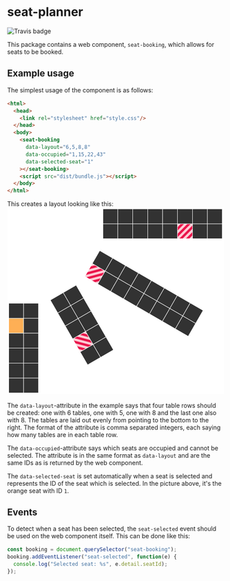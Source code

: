 # seat-planner
![Travis badge](https://travis-ci.org/eweilow/seat-booking.svg?branch=master)

This package contains a web component, `seat-booking`, which allows for seats to be booked.

## Example usage
The simplest usage of the component is as follows:
```html
<html>
  <head>
    <link rel="stylesheet" href="style.css"/>
  </head>
  <body>
    <seat-booking
      data-layout="6,5,8,8"
      data-occupied="1,15,22,43"
      data-selected-seat="1"
    ></seat-booking>
    <script src="dist/bundle.js"></script>
  </body>
</html>
```

This creates a layout looking like this: ![Example of layout](readme/example.png)

The `data-layout`-attribute in the example says that four table rows should be created: one with 6 tables, one with 5, one with 8 and the last one also with 8. 
The tables are laid out evenly from pointing to the bottom to the right. The format of the attribute is comma separated integers, each saying how many tables are in each table row.

The `data-occupied`-attribute says which seats are occupied and cannot be selected. The attribute is in the same format as `data-layout` and are the same IDs as is returned by the web component.

The `data-selected-seat` is set automatically when a seat is selected and represents the ID of the seat which is selected. In the picture above, it's the orange seat with ID `1`.

## Events
To detect when a seat has been selected, the `seat-selected` event should be used on the web component itself.
This can be done like this:
```javascript
const booking = document.querySelector("seat-booking");
booking.addEventListener("seat-selected", function(e) {
  console.log("Selected seat: %s", e.detail.seatId);
});
```